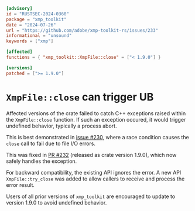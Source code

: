 ```toml
[advisory]
id = "RUSTSEC-2024-0360"
package = "xmp_toolkit"
date = "2024-07-26"
url = "https://github.com/adobe/xmp-toolkit-rs/issues/233"
informational = "unsound"
keywords = ["xmp"]

[affected]
functions = { "xmp_toolkit::XmpFile::close" = ["< 1.9.0"] }

[versions]
patched = [">= 1.9.0"]
```

# `XmpFile::close` can trigger UB

Affected versions of the crate failed to catch C++ exceptions raised within the `XmpFile::close` function. If such an exception occured, it would trigger undefined behavior, typically a process abort.

This is best demonstrated in [issue #230](https://github.com/adobe/xmp-toolkit-rs/issues/230), where a race condition causes the `close` call to fail due to file I/O errors.

This was fixed in [PR #232](https://github.com/adobe/xmp-toolkit-rs/pull/232) (released as crate version 1.9.0), which now safely handles the exception.

For backward compatibility, the existing API ignores the error. A new API `XmpFile::try_close` was added to allow callers to receive and process the error result.

Users of all prior versions of `xmp_toolkit` are encouraged to update to version 1.9.0 to avoid undefined behavior.
